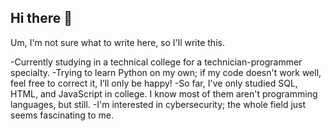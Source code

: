 ## Hi there 👋

Um, I'm not sure what to write here, so I'll write this.

 -Currently studying in a technical college for a technician-programmer specialty.
 -Trying to learn Python on my own; if my code doesn't work well, feel free to correct it, I’ll only be happy!
 -So far, I've only studied SQL, HTML, and JavaScript in college. I know most of them aren't programming languages, but still.
 -I'm interested in cybersecurity; the whole field just seems fascinating to me.
